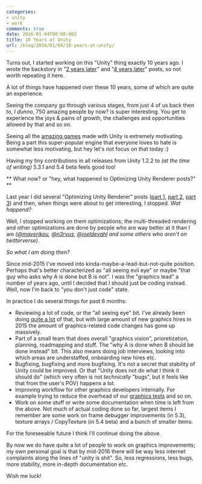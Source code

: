 ```yaml
---
categories:
- unity
- work
comments: true
date: 2016-01-04T00:00:00Z
title: 10 Years at Unity
url: /blog/2016/01/04/10-years-at-unity/
---
```


Turns out, I started working on this "Unity" thing exactly 10 years ago. I wrote the backstory in
"[2 years later](/blog/2008/01/15/about-two-years-ago/)" and "[4 years later](/blog/2010/01/04/four-years-ago-today/)"
posts, so not worth repeating it here.

A lot of things have happened over these 10 years, some of which are quite an experience.

Seeing the company go through various stages, from just 4 of us back then to, *I dunno*, 750 amazing people by now? is
super interesting. You get to experience the joys & pains of growth, the challenges and opportunities allowed by that
and so on.

Seeing all the [amazing games](http://madewith.unity.com/) made with Unity is extremely motivating. Being a part
this super-popular engine that everyone loves to hate is somewhat less motivating, but hey let's not focus on
that today :)

Having my tiny contributions in all releases from Unity 1.2.2 to *(at the time of writing)* 5.3.1 and 5.4 beta feels good too!


** What now? or "hey, what happened to Optimizing Unity Renderer posts?" **

Last year I did several "Optimizing Unity Renderer" posts ([part 1](/blog/2015/04/01/optimizing-unity-renderer-1-intro/),
[part 2](/blog/2015/04/04/optimizing-unity-renderer-2-cleanups/),
[part 3](/blog/2015/04/27/optimizing-unity-renderer-3-fixed-function-removal/)) and then, when things were about to get
interesting, I stopped. *Wat happend?*

Well, I stopped working on them optimizations; the multi-threaded rendering and other optimizations are done by people
who are way better at it than I am *([@maverikou](https://twitter.com/maverikou),
[@n3rvus](https://twitter.com/n3rvus), [@joeldevahl](https://twitter.com/joeldevahl) and some others who aren't
on twitterverse)*.

*So what I am doing then?*

Since mid-2015 I've moved into kinda-maybe-a-lead-but-not-quite position. Perhaps that's better characterized as
"all seeing evil eye" or maybe "that guy who asks why A is done but B is not". I was the "graphics lead" a number of years
ago, until I decided that I should just be coding instead. Well, now I'm back to "you don't just code" state.

In practice I do several things for past 6 months:

* Reviewing a lot of code, or the "all seeing eye" bit. I've already been doing
[quite a lot](/blog/2013/07/07/reviewing-all-the-code/) of that, but with large amount of new graphics hires in 2015
the amount of graphics-related code changes has gone up massively.
* Part of a small team that does overall "graphics vision", prioretization, planning, roadmapping and stuff.
The "why A is done when B should be done instead" bit. This also means doing job interviews, looking into which areas
are understaffed, onboarding new hires etc.
* Bugfixing, bugfixing and more bugfixing. It's not a secret that stability of Unity could be improved. Or that
"Unity does not do what I think it should do" (which very often is not *technically* "bugs", but it feels like that from
the user's POV) happens a lot.
* Improving workflow for other graphics developers internally. For example trying to reduce the overhead of our
[graphics tests](/blog/2011/06/17/testing-graphics-code-4-years-later/) and so on.
* Work on some stuff or write some documentation when time is left from the above. Not much of actual
coding done so far, largest items I remember are some work on frame debugger improvements (in 5.3), texture arrays / CopyTexture (in 5.4 beta) and a bunch of smaller items.

For the foreseeable future I think I'll continue doing the above.

By now we do have quite a lot of people to work on graphics improvements; my own personal goal is that by mid-2016 there
will be way less internet complaints along the lines of "unity is shit". So, less regressions, less bugs, more stability,
more in-depth documentation etc.

Wish me luck!


